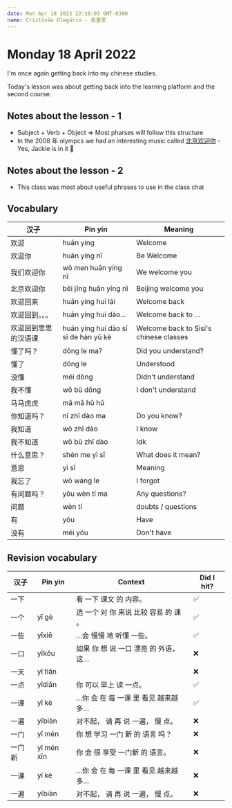 ```yaml
---
date: Mon Apr 18 2022 22:19:03 GMT-0300
name: Cristóvão Olegário - 克里思
---
```


# Monday 18 April 2022

I'm once again getting back into my chinese studies.

Today's lesson was about getting back into the learning platform and the second course.

## Notes about the lesson - 1

- Subject + Verb + Object => Most pharses will follow this structure
- In the 2008 年 olympcs we had an interesting music called [北京欢迎你](https://www.youtube.com/watch?v=T6gsbI35SH4) - Yes, Jackie is in it 🥰

## Notes about the lesson - 2

- This class was most about useful phrases to use in the class chat

## Vocabulary

| 汉子                 | Pin yin                              | Meaning                                |
| -------------------- | ------------------------------------ | -------------------------------------- |
| 欢迎                 | huān yíng                            | Welcome                                |
| 欢迎你               | huān yíng nǐ                         | Be Welcome                             |
| 我们欢迎你           | wǒ men huān yíng nǐ                  | We welcome you                         |
| 北京欢迎你           | běi jīng huān yíng nǐ                | Beijing welcome you                    |
| 欢迎回来             | huān yíng huí lái                    | Welcome back                           |
| 欢迎回到。。。       | huān yíng huí dào...                 | Welcome back to ...                    |
| 欢迎回到思思的汉语课 | huān yíng huí dào sī sī de hàn yǔ kè | Welcome back to Sisi's chinese classes |
| 懂了吗？             | dǒng le ma?                          | Did you understand?                    |
| 懂了                 | dǒng le                              | Understood                             |
| 没懂                 | méi dǒng                             | Didn't understand                      |
| 我不懂               | wǒ bù dǒng                           | I don't understand                     |
| 马马虎虎             | mǎ mǎ hū hū                          |                                        |
| 你知道吗？           | nǐ zhī dào ma                        | Do you know?                           |
| 我知道               | wǒ zhī dào                           | I know                                 |
| 我不知道             | wǒ bù zhī dào                        | Idk                                    |
| 什么意思？           | shén me yì sī                        | What does it mean?                     |
| 意思                 | yì sī                                | Meaning                                |
| 我忘了               | wǒ wàng le                           | I forgot                               |
| 有问题吗？           | yǒu wèn tí ma                        | Any questions?                         |
| 问题                 | wèn tí                               | doubts / questions                     |
| 有                   | yǒu                                  | Have                                   |
| 没有                 | méi yǒu                              | Don't have                             |

## Revision vocabulary

| 汉子   | Pin yin    | Context                               | Did I hit? |
| ------ | ---------- | ------------------------------------- | ---------- |
| 一下   |            | 看 一下 课文 的 内容。                | ✅         |
| 一个   | yī gè      | 选 一个 对 你 来说 比较 容易 的 课 。 | ✅         |
| 一些   | yīxiē      | …会 慢慢 地 听懂 一些。               | ✅         |
| 一口   | yīkǒu      | 如果 你 想 说 一口 漂亮 的 外语， 这… | ❌         |
| 一天   | yī tiān    |                                       | ❌         |
| 一点   | yīdiǎn     | 你 可以 早上 读 一点。                | ✅         |
| 一课   | yī kè      | …你 会 在 每 一课 里 看见 越来越 多…  | ✅         |
| 一遍   | yībiàn     | 对不起， 请 再 说 一遍， 慢 点。      | ❌         |
| 一门   | yī mén     | 你 想 学习 一门 新 的 语言 吗？       | ❌         |
| 一门新 | yī mén xīn | 你 会 很 享受 一门新 的 语言。        | ❌         |
| 一课   | yī kè      | …你 会 在 每 一课 里 看见 越来越 多…  | ❌         |
| 一遍   | yībiàn     | 对不起， 请 再 说 一遍， 慢 点。      | ❌         |
